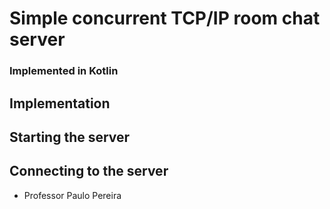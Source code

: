 # Simple concurrent TCP/IP room chat server
### Implemented in Kotlin

## Implementation

## Starting the server

## Connecting to the server



* Professor Paulo Pereira





